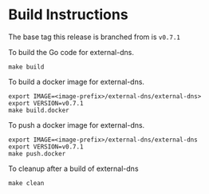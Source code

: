 # Build Instructions

The base tag this release is branched from is `v0.7.1`

To build the Go code for external-dns.

```make build```

To build a docker image for external-dns.

```
export IMAGE=<image-prefix>/external-dns/external-dns>
export VERSION=v0.7.1
make build.docker
```

To push a docker image for external-dns.

```
export IMAGE=<image-prefix>/external-dns/external-dns
export VERSION=v0.7.1
make push.docker
```

To cleanup after a build of external-dns

```make clean```
